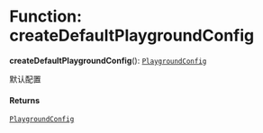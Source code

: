 # Function: createDefaultPlaygroundConfig

**createDefaultPlaygroundConfig**(): [`PlaygroundConfig`](/en/auto-docs/free-layout-editor/variables/PlaygroundConfig-1.md)

默认配置

#### Returns

[`PlaygroundConfig`](/en/auto-docs/free-layout-editor/variables/PlaygroundConfig-1.md)
